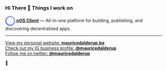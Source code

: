 ### Hi There 👋 Things I work on

[<img src="https://github.com/nos/visual-identity/blob/master/nos%20logo.png" width="32" height="32" align="center"> **nOS Client**](https://github.com/nos/client) — All-in-one platform for building, publishing, and discovering decentralized apps.

---

[View my personal website: **mauricedalderup.be**](https://mauricedalderup.be/)  
[Check out my IG business profile: **@mauricedalderup**](https://www.instagram.com/mauricedalderup/)  
[Follow me on twitter: **@mauricedalderup**](https://twitter.com/mauricedalderup)  


👋

<!--
**DalderupMaurice/DalderupMaurice** is a ✨ _special_ ✨ repository because its `README.md` (this file) appears on your GitHub profile.

Here are some ideas to get you started:

- 🔭 I’m currently working on ...
- 🌱 I’m currently learning ...
- 👯 I’m looking to collaborate on ...
- 🤔 I’m looking for help with ...
- 💬 Ask me about ...
- 📫 How to reach me: ...
- 😄 Pronouns: ...
- ⚡ Fun fact: ...
-->

